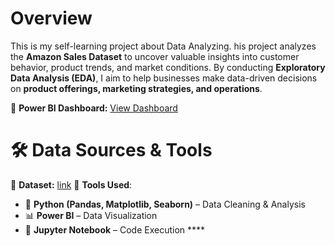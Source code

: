 # Overview
This is my self-learning project about Data Analyzing. his project analyzes the **Amazon Sales Dataset** to uncover valuable insights into customer behavior, product trends, and market conditions. By conducting **Exploratory Data Analysis (EDA)**, I aim to help businesses make data-driven decisions on **product offerings, marketing strategies, and operations**.

🔗 **Power BI Dashboard:** [View Dashboard](https://app.powerbi.com/groups/me/reports/bea31355-fbfa-49ef-9e9e-80318f737125?ctid=40127cd4-45f3-49a3-b05d-315a43a9f033&pbi_source=linkShare)  

# 🛠 Data Sources & Tools  
📌 **Dataset:** [link](https://www.kaggle.com/datasets/karkavelrajaj/amazon-sales-dataset) 
📌 **Tools Used**:  
- 🐍 **Python (Pandas, Matplotlib, Seaborn)** – Data Cleaning & Analysis  
- 📊 **Power BI** – Data Visualization  
- 📝 **Jupyter Notebook** – Code Execution ****
